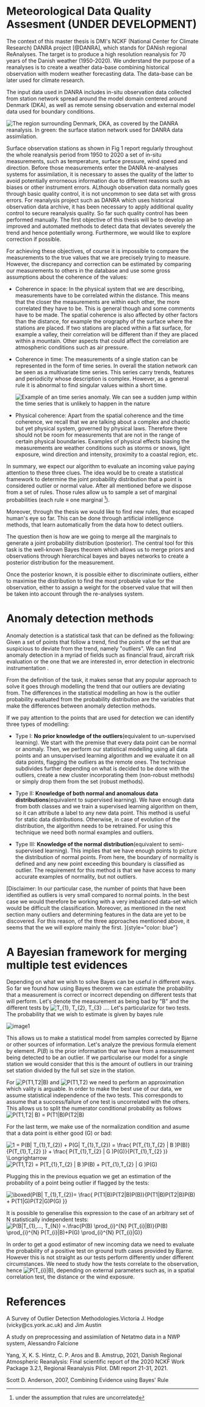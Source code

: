 Meteorological Data Quality Assesment
(UNDER DEVELOPMENT)
===========

The context of this master thesis is DMI's NCKF (National Center for
Climate Research) DANRA project [@DANRA], which stands for DANish
regional ReAnalyses. The target is to produce a high resolution
reanalysis for 70 years of the Danish weather (1950-2020). We understand
the purpose of a reanalyses is to create a weather data-base combining
historical observation with modern weather forecasting data. The
data-base can be later used for climate research.

The input data used in DANRA includes in-situ observation data collected
from station network spread around the model domain centered around
Denmark (DKA), as well as remote sensing observation and external model
data used for boundary conditions.

![The region surrounding Denmark, DKA, as covered by the DANRA
reanalysis. In green: the surface station network used for DANRA data
assimilation.](https://user-images.githubusercontent.com/57238320/155008487-c4ace92b-af2b-4ea4-a429-dbc0916c0871.png)

Surface observation stations as shown in Fig 1 report regularly
throughout the whole reanalysis period from 1950 to 2020 a set of
in-situ measurements, such as temperature, surface pressure, wind speed
and direction. Before those measurements enter the DANRA re-analyses
systems for assimilation, it is necessary to asses the quality of the
latter to avoid potentially errorneous information due to different
reasons such as biases or other instrument errors. ALthough observation
data normally goes through basic quality control, it is not uncommon to
see data set with gross errors. For reanalysis project such as DANRA
which uses historical observation data archive, it has been necessary to
apply additional quality control to secure reanalysis quality. So far
such quality control has been performed manually. The first objective of
this thesis will be to develop an improved and automated methods to
detect data that deviates severely the trend and hence potentially
wrong. Furthermore, we would like to explore correction if possible.

For achieving these objectives, of course it is impossible to compare
the measurements to the true values that we are precisely trying to
measure. However, the discrepancy and correction can be estimated by
comparing our measurements to others in the database and use some gross
assumptions about the coherence of the values:

-   Coherence in space: In the physical system that we are describing,
    measurements have to be correlated within the distance. This means
    that the closer the measurements are within each other, the more
    correlated they have to be. This is general though and some comments
    have to be made. The spatial coherence is also affected by other
    factors than the distance, for example the orography of the surface
    where the stations are placed. If two stations are placed within a
    flat surface, for example a valley, their correlation will be
    different than if they are placed within a mountain. Other aspects
    that could affect the correlation are atmospheric conditions such as
    air pressure.

-   Coherence in time: The measurements of a single station can be
    represented in the form of time series. In overall the station
    network can be seen as a multivariate time series. This series carry
    trends, features and periodicity whose description is complex.
    However, as a general rule it is abnormal to find singular values
    within a short time.

    ![Example of an time series anomaly. We can see a sudden jump within
    the time series that is unlikely to happen in the
    nature](https://user-images.githubusercontent.com/57238320/155008744-1529b246-6c45-45bb-8fa0-89eebaa1dd7c.png)

-   Physical coherence: Apart from the spatial coherence and the time
    coherence, we recall that we are talking about a complex and chaotic
    but yet physical system, governed by physical laws. Therefore there
    should not be room for measurements that are not in the range of
    certain physical boundaries. Examples of physical effects biasing
    the measurements are weather conditions such as storms or snows,
    light exposure, wind direction and intensity, proximity to a coastal
    region, etc.

In summary, we expect our algorithm to evaluate an incoming value paying
attention to these three clues. The idea would be to create a
statistical framework to determine the joint probability distribution
that a point is considered outlier or normal value. After all mentioned
before we dispose from a set of rules. Those rules allow us to sample a
set of marginal probabilities (each rule $\equiv$ one marginal [^1]).

Moreover, through the thesis we would like to find new rules, that
escaped human's eye so far. This can be done through artificial
intelligence methods, that learn automatically from the data how to
detect outliers.

The question then is how are we going to merge all the marginals to
generate a joint probability distribution (posterior). The central tool
for this task is the well-known Bayes theorem which allows us to merge
priors and observations through hierarchical bayes and bayes networks to
create a posterior distribution for the measurement.

Once the posterior known, it is possible either to discriminate
outliers, either to maximise the distribution to find the most probable
value for the observation, either to assign a weight for the observed
value that will then be taken into account through the re-analyses
system.

Anomaly detection methods
=========================

Anomaly detection is a statistical task that can be defined as the
following: Given a set of points that follow a trend, find the points of
the set that are suspicious to deviate from the trend, namely
\"outliers\". We can find anomaly detection in a myriad of fields such
as financial fraud, aircraft risk evaluation or the one that we are
interested in, error detection in electronic instrumentation .

From the definition of the task, it makes sense that any popular
approach to solve it goes through modelling the trend that our outliers
are deviating from. The differences in the statistical modelling an how
is the outlier probability evaluated from the probability distribution
are the variables that make the differences between anomaly detection
methods.

If we pay attention to the points that are
used for detection we can identify three types of modelling:

-   Type I: **No prior knowledge of the outliers**(equivalent to
    un-supervised learning). We start with the premise that every data
    point can be normal or anomaly. Then, we perform our statistical
    modelling using all data points and an unsupervised learning
    algorithm and we evaluate it on all data points, flagging the
    outliers as the remote ones. The technique subdivides further
    depending on what is decided to be done with the outliers, create a
    new cluster incorporating them (non-robust methods) or simply drop
    them from the set (robust methods).

-   Type II: **Knowledge of both normal and anomalous data
    distributions**(equivalent to supervised learning). We have enough
    data from both classes and we train a supervised learning algorithm
    on them, so it can attribute a label to any new data point. This
    method is useful for static data distributions. Otherwise, in case
    of evolution of the distribution, the algorithm needs to be
    retrained. For using this technique we need both normal examples and
    outliers.

-   Type III: **Knowledge of the normal distribution**(equivalent to
    semi-supervised learning). This implies that we have enough points
    to picture the distribution of normal points. From here, the
    boundary of normality is defined and any new point exceeding this
    boundary is classified as outlier. The requirement for this method
    is that we have access to many accurate examples of normality, but
    not outliers.

[Disclaimer: In our particular case, the number of points that have been
identified as outliers is very small compared to normal points. In the
best case we would therefore be working with a very imbalanced data-set
which would be difficult the classification. Moreover, as mentioned in
the next section many outliers and determining features in the data are
yet to be discovered. For this reason, of the three approaches mentioned
above, it seems that the we will explore mainly the first.
]{style="color: blue"}

A Bayesian framework for merging multiple test evidences
====================



Depending on what we wish to solve Bayes can be useful in different
ways. So far we found how using Bayes theorem we can estimate the
probability that a measurement is correct or incorrect depending on
different tests that will perform. Let's denote the measurement as being
bad by \"B\" and the different tests by <img src="https://latex.codecogs.com/svg.image?T_{1},&space;T_{2},&space;T_{3}&space;..." title="T_{1}, T_{2}, T_{3} ..." />. Let's
particularize for two tests. The
probability that we wish to estimate is given by bayes rule

![image1](https://latex.codecogs.com/svg.image?P(B%7C%20T_%7B1%7D,T_%7B2%7D)=%20%5Cfrac%7B%20P(T_%7B1%7D,T_%7B2%7D%20%7C%20B%20)P(B)%7D%7BP(T_%7B1%7D,T_%7B2%7D%20)%7D)

This allows us to make a statistical model from samples corrected by
Bjarne or other sources of information. Let's analyze the previous
formula element by element. $P(B)$ is the prior information that we have
from a measurement being detected to be an outlier. If we particularise
our model for a single station we would consider that this is the amount
of outliers in our training set station divided by the full set size in
the station.

For <img src="https://latex.codecogs.com/svg.image?P(T1,T2|B)" title="P(T1,T2|B)" /> and <img src="https://latex.codecogs.com/svg.image?P(T1,T2)" title="P(T1,T2)" /> we need to perform an approximation
which vality is arguable. In order to make the best use of our data, we
assume statistical independence of the two tests. This corresponds to
assume that a success/failure of one test is uncorrelated with the
others. This allows us to split the numerator conditional probability as
follows <img src="https://latex.codecogs.com/svg.image?P(T1,T2|&space;B)&space;=&space;P(T1|B)P(T2|B)" title="P(T1,T2| B) = P(T1|B)P(T2|B)" />

For the last term, we make use of the normalization condition and asume
that a data point is either good (G) or bad:

<img src="https://latex.codecogs.com/svg.image?1&space;=&space;P(B|&space;T_{1},T_{2})&space;&plus;&space;P(G|&space;T_{1},T_{2})&space;=&space;&space;\frac{&space;P(T_{1},T_{2}&space;|&space;B&space;)P(B)}{P(T_{1},T_{2}&space;)}&space;&plus;&space;\frac{&space;P(T_{1},T_{2}&space;|&space;G&space;)P(G)}{P(T_{1},T_{2}&space;)}&space;\Longrightarrow" title="1 = P(B| T_{1},T_{2}) + P(G| T_{1},T_{2}) = \frac{ P(T_{1},T_{2} | B )P(B)}{P(T_{1},T_{2} )} + \frac{ P(T_{1},T_{2} | G )P(G)}{P(T_{1},T_{2} )} \Longrightarrow" />
<img src="https://latex.codecogs.com/svg.image?P(T1,T2)&space;=&space;&space;&space;P(T_{1},T_{2}&space;|&space;B&space;)P(B)&space;&plus;&space;P(T_{1},T_{2}&space;|&space;G&space;)P(G)" title="P(T1,T2) = P(T_{1},T_{2} | B )P(B) + P(T_{1},T_{2} | G )P(G)" />

Plugging this in the previous equation we get an estimation of the
probability of a point being outlier if flagged by the tests:

<img src="https://latex.codecogs.com/svg.image?\boxed{P(B|&space;T_{1},T_{2})=&space;\frac{&space;P(T1|B)P(T2|B)P(B)}{P(T1|B)P(T2|B)P(B)&space;&plus;&space;P(T1|G)P(T2|G)P(G)&space;}}" title="\boxed{P(B| T_{1},T_{2})= \frac{ P(T1|B)P(T2|B)P(B)}{P(T1|B)P(T2|B)P(B) + P(T1|G)P(T2|G)P(G) }}" />

It is possible to generalise this expression to the case of an arbitrary
set of N statistically independent tests:
<img src="https://latex.codecogs.com/svg.image?P(B|T_{1},...,&space;T_{N})&space;=.\frac{P(B)&space;\prod_{i}^{N}&space;P(T_{i}|B)}{P(B)&space;\prod_{i}^{N}&space;P(T_{i}|B)&plus;P(G)&space;\prod_{i}^{N}&space;P(T_{i}|G)}" title="P(B|T_{1},..., T_{N}) =.\frac{P(B) \prod_{i}^{N} P(T_{i}|B)}{P(B) \prod_{i}^{N} P(T_{i}|B)+P(G) \prod_{i}^{N} P(T_{i}|G)}" />

In order to get a good estimator of new incoming data we need to
evaluate the probability of a positive test on ground truth cases
provided by Bjarne. However this is not straight as our tests perform
differently under different circumstances. We need to study how the
tests correlate to the observation, hence <img src="https://latex.codecogs.com/svg.image?P(T_{i}|B)" title="P(T_{i}|B)" />, depending on
external parameters such as, in a spatial correlation test, the distance
or the wind exposure.

References
====================

A Survey of Outlier Detection Methodologies.Victoria J. Hodge
(vicky\@cs.york.ac.uk) and Jim Austin

A study on preprocessing and assimilation of Netatmo data in a NWP
system, Alessandro Falcione

Yang, X, K. S. Hintz, C. P. Aros and B. Amstrup, 2021, Danish Regional
Atmospheric Reanalysis: Final scientific report of the 2020 NCKF Work
Package 3.2.1, Regional Reanalysis Pilot. DMI report 21-31, 2021.

Scott D. Anderson, 2007, Combining Evidence using Bayes' Rule

[^1]: under the assumption that rules are uncorrelated
